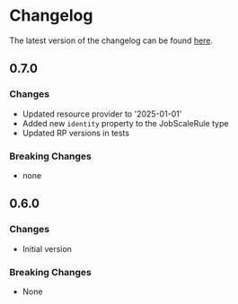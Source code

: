 # Changelog

The latest version of the changelog can be found [here](/Azure/bicep-registry-modules/blob/main/avm/res/app/job/CHANGELOG.md).

## 0.7.0

### Changes

- Updated resource provider to '2025-01-01'
- Added new `identity` property to the JobScaleRule type
- Updated RP versions in tests

### Breaking Changes

- none

## 0.6.0

### Changes

- Initial version

### Breaking Changes

- None
